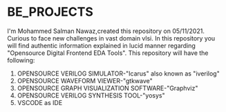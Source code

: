# BE_PROJECTS
I'm Mohammed Salman Nawaz,created this repository on 05/11/2021. Curious to face new challenges in vast domain vlsi. In this repository you will find authentic information explained in  lucid manner regarding "Opensource Digital Frontend EDA Tools". This repository will have the following:
1. OPENSOURCE VERILOG SIMULATOR-"Icarus" also known as "iverilog"
2. OPENSOURCE WAVEFORM VIEWER-"gtkwave"
3. OPENSOURCE GRAPH VISUALIZATION SOFTWARE-"Graphviz"
4. OPENSOURCE VERILOG SYNTHESIS TOOL-"yosys"
5. VSCODE as IDE
